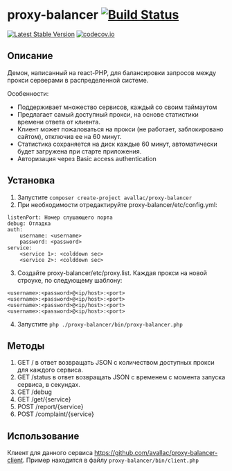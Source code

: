 proxy-balancer [![Build Status](https://img.shields.io/travis/avallac/proxy-balancer.svg)](https://travis-ci.org/avallac/proxy-balancer)
==============

[![Latest Stable Version](https://img.shields.io/packagist/v/avallac/proxy-balancer.svg)](https://packagist.org/packages/avallac/proxy-balancer)
[![codecov.io](https://codecov.io/github/avallac/proxy-balancer/coverage.svg?branch=master)](https://codecov.io/github/avallac/proxy-balancer?branch=master)


Описание
--------
Демон, написанный на react-PHP, для балансировки запросов между прокси серверами в распределенной системе. 

Особенности:
 * Поддерживает множество сервисов, каждый со своим таймаутом
 * Предлагает самый доступный прокси, на основе статистики времени ответа от клиента.
 * Клиент может пожаловаться на прокси (не работает, заблокировано сайтом), отключив ее на 60 минут.
 * Статистика сохраняется на диск каждые 60 минут, автоматически будет загружена при старте приложения.
 * Авторизация через Basic access authentication
 
Установка
---------
1. Запустите ```composer create-project avallac/proxy-balancer```
2. При необходимости отредактируйте proxy-balancer/etc/config.yml:
```
listenPort: Номер слушающего порта
debug: Отладка
auth:
    username: <username>
    password: <password>
service:
    <service 1>: <colddown sec>
    <service 2>: <colddown sec>
```
3. Создайте proxy-balancer/etc/proxy.list. Каждая прокси на новой строуке, по следующему шаблону:
```
<username>:<password>@<ip/host>:<port>
<username>:<password>@<ip/host>:<port>
<username>:<password>@<ip/host>:<port>
<username>:<password>@<ip/host>:<port>
```
4. Запустите ```php ./proxy-balancer/bin/proxy-balancer.php```

Методы
------
1. GET / в ответ возвращать JSON с количеством доступных прокси для каждого сервиса.
2. GET /status в ответ возвращать JSON с временем с момента запуска сервиса, в секундах.
3. GET /debug
4. GET /get/{service}
5. POST /report/{service}
6. POST /complaint/{service}

Использование
-------------
Клиент для данного сервиса https://github.com/avallac/proxy-balancer-client. Пример находится в файлу ```proxy-balancer/bin/client.php```
